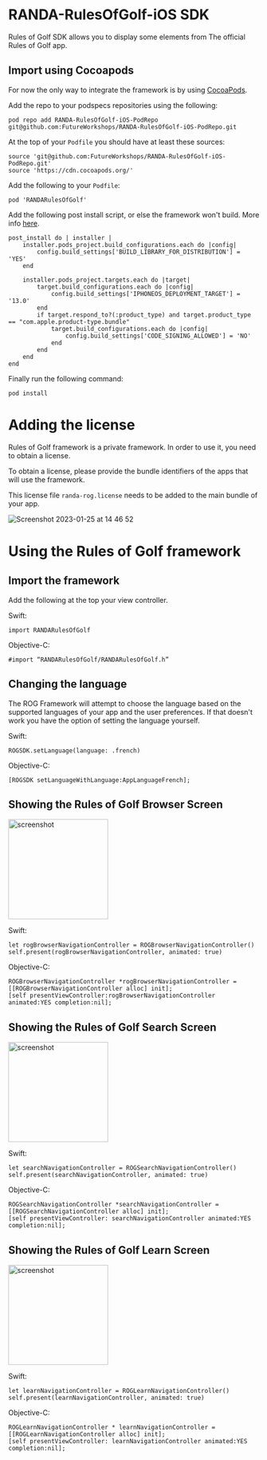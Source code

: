 # RANDA-RulesOfGolf-iOS SDK

Rules of Golf SDK allows you to display some elements from The official Rules of Golf app.

##  Import using Cocoapods

For now the only way to integrate the framework is by using [CocoaPods](https://cocoapods.org/).

Add the repo to your podspecs repositories using the following:

```
pod repo add RANDA-RulesOfGolf-iOS-PodRepo git@github.com:FutureWorkshops/RANDA-RulesOfGolf-iOS-PodRepo.git
```

At the top of your `Podfile` you should have at least these sources:

```
source 'git@github.com:FutureWorkshops/RANDA-RulesOfGolf-iOS-PodRepo.git'
source 'https://cdn.cocoapods.org/'
```

Add the following to your `Podfile`:

```
pod 'RANDARulesOfGolf'
```

Add the following post install script, or else the framework won't build. More info [here](https://github.com/CocoaPods/CocoaPods/issues/9232).

```
post_install do | installer |
    installer.pods_project.build_configurations.each do |config|
        config.build_settings['BUILD_LIBRARY_FOR_DISTRIBUTION'] = 'YES'
    end

    installer.pods_project.targets.each do |target|
        target.build_configurations.each do |config|
            config.build_settings['IPHONEOS_DEPLOYMENT_TARGET'] = '13.0'
        end
        if target.respond_to?(:product_type) and target.product_type == "com.apple.product-type.bundle"
            target.build_configurations.each do |config|
                config.build_settings['CODE_SIGNING_ALLOWED'] = 'NO'
            end
        end
    end
end
```

Finally run the following command:

```
pod install
```

#  Adding the license

Rules of Golf framework is a private framework. In order to use it, you need to obtain a license.

To obtain a license, please provide the bundle identifiers of the apps that will use the framework.

This license file `randa-rog.license` needs to be added to the main bundle of your app.

![Screenshot 2023-01-25 at 14 46 52](https://user-images.githubusercontent.com/1862078/214604718-8286211f-8595-47ae-a45e-c9f9398379a4.png)


# Using the Rules of Golf framework

##  Import the framework

Add the following at the top your view controller.

Swift:

```
import RANDARulesOfGolf
```

Objective-C:

```
#import “RANDARulesOfGolf/RANDARulesOfGolf.h”
```

## Changing the language

The ROG Framework will attempt to choose the language based on the supported languages of your app and the user preferences. If that doesn't work you have the option of setting the language yourself. 


Swift:
```
ROGSDK.setLanguage(language: .french)
```

Objective-C:
```
[ROGSDK setLanguageWithLanguage:AppLanguageFrench];
```


## Showing the Rules of Golf Browser Screen

<img src="https://user-images.githubusercontent.com/1862078/175298430-227933b5-85e0-4fd9-9fea-f0eb0da8c5b2.png" alt="screenshot" width="200"/>

Swift:

```
let rogBrowserNavigationController = ROGBrowserNavigationController()  
self.present(rogBrowserNavigationController, animated: true)
```

Objective-C:
```
ROGBrowserNavigationController *rogBrowserNavigationController = [[ROGBrowserNavigationController alloc] init];  
[self presentViewController:rogBrowserNavigationController animated:YES completion:nil];
```

## Showing the Rules of Golf Search Screen

<img src="https://user-images.githubusercontent.com/1862078/214604192-9b6187c1-0e84-40ce-accc-b8a8b006df2f.png" alt="screenshot" width="200"/>

Swift:

```
let searchNavigationController = ROGSearchNavigationController()  
self.present(searchNavigationController, animated: true)
```

Objective-C:
```
ROGSearchNavigationController *searchNavigationController = [[ROGSearchNavigationController alloc] init];  
[self presentViewController: searchNavigationController animated:YES completion:nil];
```

## Showing the Rules of Golf Learn Screen

<img src="https://user-images.githubusercontent.com/1862078/214604084-11122236-3ccb-4beb-b566-75b894f143b4.png" alt="screenshot" width="200"/>

Swift:

```
let learnNavigationController = ROGLearnNavigationController()  
self.present(learnNavigationController, animated: true)
```

Objective-C:
```
ROGLearnNavigationController * learnNavigationController = [[ROGLearnNavigationController alloc] init];  
[self presentViewController: learnNavigationController animated:YES completion:nil];

```



